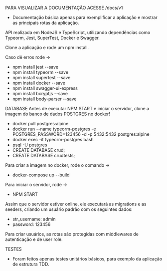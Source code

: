 PARA VISUALIZAR A DOCUMENTAÇÃO ACESSE /docs/v1
- Documentação básica apenas para exemplificar a aplicação e mostrar as principais rotas da aplicação.

API realizada em NodeJS e TypeScript, utilizando dependências como Typeorm, Jest, SuperTest, Docker e Swagger.

Clone a aplicação e rode um npm install. 

Caso dê erros rode ->

- npm install jest --save
- npm install typeorm --save
- npm install supertest --save 
- npm install docker --save
- npm install swagger-ui-express
- npm install bcryptjs --save
- npm install body-parser --save


DATABASE
Antes de executar NPM START e iniciar o servidor, clone a imagem do banco de dados POSTGRES no docker!

- docker pull postgres:alpine
- docker run --name typeorm-postgres -e POSTGRES_PASSWORD=123456 -d -p 5432:5432 postgres:alpine
- docker exec -it typeorm-postgres bash
- psql -U postgres
- CREATE DATABASE crud;
- CREATE DATABASE crudtests;
  
Para criar a imagem no docker, rode o comando -> 
- docker-compose up --build

Para iniciar o servidor, rode -> 
- NPM START

Assim que o servidor estiver online, ele executará as migrations e as seeders, criando um usuário padrão com os seguintes dados:
 - str_username: admin
 - password: 123456
 
Para criar usuários, as rotas são protegidas com middlewares de autenticação e de user role.
 
TESTES
 - Foram feitos apenas testes unitários básicos, para exemplo da aplicação de estrutura TDD.
 
 

 
 

